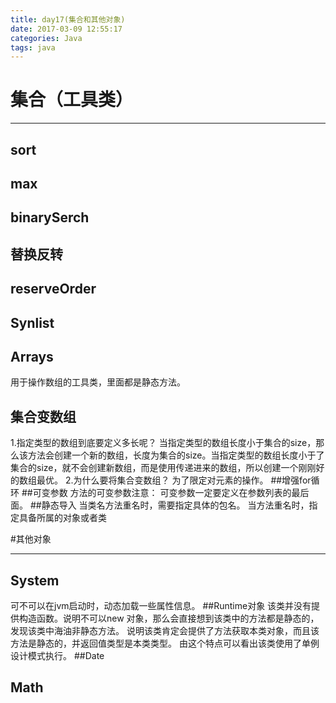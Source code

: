 ```yaml
---
title: day17(集合和其他对象)
date: 2017-03-09 12:55:17
categories: Java
tags: java
---
```

# 集合（工具类）

----------
## sort
## max
## binarySerch
## 替换反转
## reserveOrder
## Synlist
## Arrays
用于操作数组的工具类，里面都是静态方法。
## 集合变数组
1.指定类型的数组到底要定义多长呢？
当指定类型的数组长度小于集合的size，那么该方法会创建一个新的数组，长度为集合的size。当指定类型的数组长度小于了集合的size，就不会创建新数组，而是使用传递进来的数组，所以创建一个刚刚好的数组最优。
2.为什么要将集合变数组？
为了限定对元素的操作。
##增强for循环
##可变参数
方法的可变参数注意：
可变参数一定要定义在参数列表的最后面。
##静态导入
当类名方法重名时，需要指定具体的包名。
当方法重名时，指定具备所属的对象或者类

#其他对象

----------
## System
可不可以在jvm启动时，动态加载一些属性信息。
##Runtime对象
该类并没有提供构造函数。说明不可以new 对象，那么会直接想到该类中的方法都是静态的，发现该类中海油非静态方法。
说明该类肯定会提供了方法获取本类对象，而且该方法是静态的，并返回值类型是本类类型。
由这个特点可以看出该类使用了单例设计模式执行。
##Date
## Math

